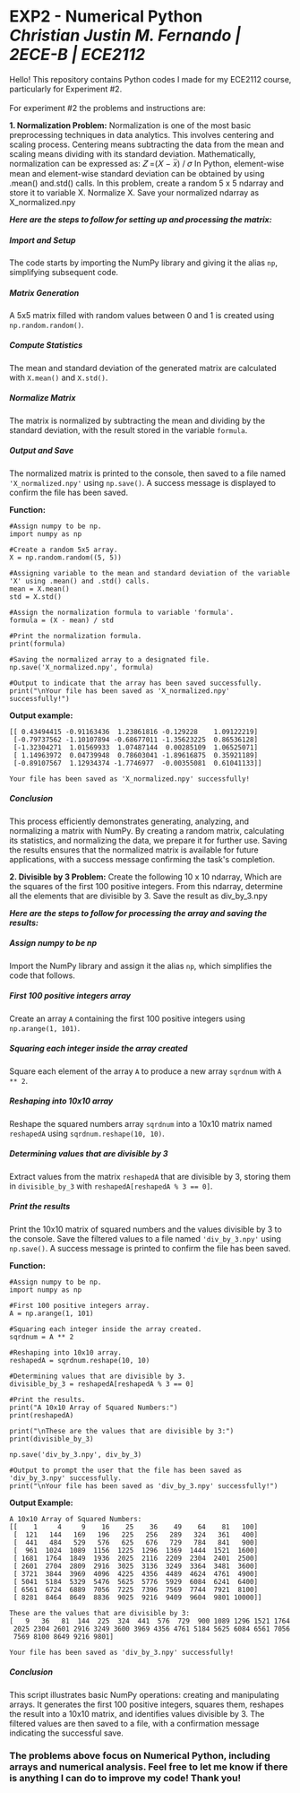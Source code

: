 # EXP2 - Numerical Python <br/> *Christian Justin M. Fernando | 2ECE-B | ECE2112*
Hello! This repository contains Python codes I made for my ECE2112 course, particularly for Experiment #2. <br/><br/> For experiment #2 the problems and instructions are:



**1. Normalization Problem:** Normalization is one of the most basic preprocessing techniques in
data analytics. This involves centering and scaling process. Centering means subtracting the data from the
mean and scaling means dividing with its standard deviation. Mathematically, normalization can be expressed as: 𝑍 =(𝑋 − 𝑥̅) / 𝜎
In Python, element-wise mean and element-wise standard deviation can be obtained by using .mean() and.std() calls. In this problem, create a random 5 x 5 ndarray and store it to variable X. Normalize X. Save your normalized ndarray as X_normalized.npy <br/>

<p><strong><em>Here are the steps to follow for setting up and processing the matrix:</em></strong></p>

<h5><em>Import and Setup</em></h5>
<p>The code starts by importing the NumPy library and giving it the alias <code>np</code>, simplifying subsequent code.</p>

<h5><em>Matrix Generation</em></h5>
<p>A 5x5 matrix filled with random values between 0 and 1 is created using <code>np.random.random()</code>.</p>

<h5><em>Compute Statistics</em></h5>
<p>The mean and standard deviation of the generated matrix are calculated with <code>X.mean()</code> and <code>X.std()</code>.</p>

<h5><em>Normalize Matrix</em></h5>
<p>The matrix is normalized by subtracting the mean and dividing by the standard deviation, with the result stored in the variable <code>formula</code>.</p>

<h5><em>Output and Save</em></h5>
<p>The normalized matrix is printed to the console, then saved to a file named <code>'X_normalized.npy'</code> using <code>np.save()</code>. A success message is displayed to confirm the file has been saved.</p>

**Function:**

  ```
  #Assign numpy to be np.
  import numpy as np

  #Create a random 5x5 array.
  X = np.random.random((5, 5))

  #Assigning variable to the mean and standard deviation of the variable 'X' using .mean() and .std() calls.
  mean = X.mean()
  std = X.std()

  #Assign the normalization formula to variable 'formula'.
  formula = (X - mean) / std

  #Print the normalization formula.
  print(formula)

  #Saving the normalized array to a designated file.
  np.save('X_normalized.npy', formula)

  #Output to indicate that the array has been saved successfully.
  print("\nYour file has been saved as 'X_normalized.npy' successfully!")
```
**Output example:**
```
[[ 0.43494415 -0.91163436  1.23861816 -0.129228    1.09122219]
 [-0.79737562 -1.10107894 -0.68677011 -1.35623225  0.86536128]
 [-1.32304271  1.01569933  1.07487144  0.00285109  1.06525071]
 [ 1.14963972  0.04739948  0.78603041 -1.89616875  0.35921189]
 [-0.89107567  1.12934374 -1.7746977  -0.00355081  0.61041133]]

Your file has been saved as 'X_normalized.npy' successfully! 
```

<h5><em>Conclusion</em></h5>
<p>This process efficiently demonstrates generating, analyzing, and normalizing a matrix with NumPy. By creating a random matrix, calculating its statistics, and normalizing the data, we prepare it for further use. Saving the results ensures that the normalized matrix is available for future applications, with a success message confirming the task's completion.</p>

**2. Divisible by 3 Problem:** Create the following 10 x 10 ndarray, Which are the squares of the first 100 positive integers.
From this ndarray, determine all the elements that are divisible by 3. Save the result as div_by_3.npy <br/>

<p><strong><em>Here are the steps to follow for processing the array and saving the results:</em></strong></p>

<h5><em>Assign numpy to be np</em></h5>
<p>Import the NumPy library and assign it the alias <code>np</code>, which simplifies the code that follows.</p>

<h5><em>First 100 positive integers array</em></h5>
<p>Create an array <code>A</code> containing the first 100 positive integers using <code>np.arange(1, 101)</code>.</p>

<h5><em>Squaring each integer inside the array created</em></h5>
<p>Square each element of the array <code>A</code> to produce a new array <code>sqrdnum</code> with <code>A ** 2</code>.</p>

<h5><em>Reshaping into 10x10 array</em></h5>
<p>Reshape the squared numbers array <code>sqrdnum</code> into a 10x10 matrix named <code>reshapedA</code> using <code>sqrdnum.reshape(10, 10)</code>.</p>

<h5><em>Determining values that are divisible by 3</em></h5>
<p>Extract values from the matrix <code>reshapedA</code> that are divisible by 3, storing them in <code>divisible_by_3</code> with <code>reshapedA[reshapedA % 3 == 0]</code>.</p>

<h5><em>Print the results</em></h5>
<p>Print the 10x10 matrix of squared numbers and the values divisible by 3 to the console. Save the filtered values to a file named <code>'div_by_3.npy'</code> using <code>np.save()</code>. A success message is printed to confirm the file has been saved.</p>


**Function:**

```
#Assign numpy to be np.
import numpy as np

#First 100 positive integers array.
A = np.arange(1, 101)

#Squaring each integer inside the array created.
sqrdnum = A ** 2

#Reshaping into 10x10 array.
reshapedA = sqrdnum.reshape(10, 10)

#Determining values that are divisible by 3.
divisible_by_3 = reshapedA[reshapedA % 3 == 0]

#Print the results.
print("A 10x10 Array of Squared Numbers:")
print(reshapedA)

print("\nThese are the values that are divisible by 3:")
print(divisible_by_3)

np.save('div_by_3.npy', div_by_3)

#Output to prompt the user that the file has been saved as 'div_by_3.npy' successfully.
print("\nYour file has been saved as 'div_by_3.npy' successfully!")
```
**Output Example:**
```
A 10x10 Array of Squared Numbers:
[[    1     4     9    16    25    36    49    64    81   100]
 [  121   144   169   196   225   256   289   324   361   400]
 [  441   484   529   576   625   676   729   784   841   900]
 [  961  1024  1089  1156  1225  1296  1369  1444  1521  1600]
 [ 1681  1764  1849  1936  2025  2116  2209  2304  2401  2500]
 [ 2601  2704  2809  2916  3025  3136  3249  3364  3481  3600]
 [ 3721  3844  3969  4096  4225  4356  4489  4624  4761  4900]
 [ 5041  5184  5329  5476  5625  5776  5929  6084  6241  6400]
 [ 6561  6724  6889  7056  7225  7396  7569  7744  7921  8100]
 [ 8281  8464  8649  8836  9025  9216  9409  9604  9801 10000]]

These are the values that are divisible by 3:
[   9   36   81  144  225  324  441  576  729  900 1089 1296 1521 1764
 2025 2304 2601 2916 3249 3600 3969 4356 4761 5184 5625 6084 6561 7056
 7569 8100 8649 9216 9801]

Your file has been saved as 'div_by_3.npy' successfully!
```

<h5><em>Conclusion</em></h5>
<p>This script illustrates basic NumPy operations: creating and manipulating arrays. It generates the first 100 positive integers, squares them, reshapes the result into a 10x10 matrix, and identifies values divisible by 3. The filtered values are then saved to a file, with a confirmation message indicating the successful save.</p>


### The problems above focus on Numerical Python, including arrays and numerical analysis. Feel free to let me know if there is anything I can do to improve my code! Thank you!





